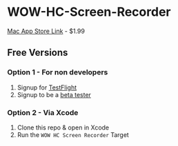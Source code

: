 # WOW-HC-Screen-Recorder

[Mac App Store Link](https://apps.apple.com/us/app/wow-hc-screen-recorder/id6450030690) - $1.99

## Free Versions
### Option 1 - For non developers
1. Signup for [TestFlight](https://apps.apple.com/us/app/testflight/id899247664)
2. Signup to be a [beta tester]()

### Option 2 - Via Xcode
1. Clone this repo & open in Xcode
2. Run the `WOW HC Screen Recorder` Target
